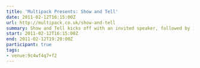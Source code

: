 ```yaml
---
title: 'Multipack Presents: Show and Tell'
date: 2011-02-12T16:15:00Z
url: http://multipack.co.uk/show-and-tell
summary: Show and Tell kicks off with an invited speaker, followed by 10-15 minute slots that are offered to new and seasoned speakers alike, giving anyone the chance to engage with an enthusiastic audience of web and tech enthusiasts.
start: 2011-02-12T16:15:00Z
end: 2011-02-12T19:20:00Z
participant: true
tags:
- venue:9c4wf4q7+f2
---
```

